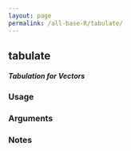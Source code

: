 ```yaml
---
layout: page
permalink: /all-base-R/tabulate/
---
```


## __tabulate__

#### _Tabulation for Vectors_

### Usage

### Arguments

### Notes
